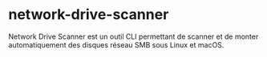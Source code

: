 # network-drive-scanner
Network Drive Scanner est un outil CLI permettant de scanner et de monter automatiquement des disques réseau SMB sous Linux et macOS.

